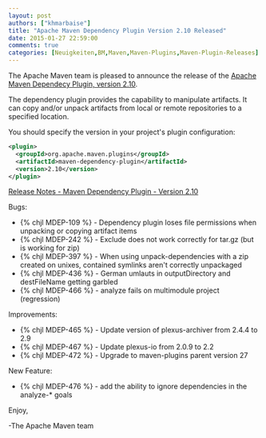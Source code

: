```yaml
---
layout: post
authors: ["khmarbaise"]
title: "Apache Maven Dependency Plugin Version 2.10 Released"
date: 2015-01-27 22:59:00
comments: true
categories: [Neuigkeiten,BM,Maven,Maven-Plugins,Maven-Plugin-Releases]
---
```

The Apache Maven team is pleased to announce the release of the 
[Apache Maven Dependecy Plugin, version 2.10](http://maven.apache.org/plugins/maven-dependency-plugin/).

The dependency plugin provides the capability to manipulate artifacts. It can
copy and/or unpack artifacts from local or remote repositories to a specified
location.


You should specify the version in your project's plugin configuration:

``` xml
<plugin>
  <groupId>org.apache.maven.plugins</groupId>
  <artifactId>maven-dependency-plugin</artifactId>
  <version>2.10</version>
</plugin>
```

<!-- more -->

[Release Notes - Maven Dependency Plugin - Version 2.10](http://jira.codehaus.org/secure/ReleaseNote.jspa?projectId=11214&version=20646)

Bugs:

 * {% chjl MDEP-109 %} - Dependency plugin loses file permissions when unpacking or copying artifact items
 * {% chjl MDEP-242 %} - Exclude does not work correctly for tar.gz (but is working for zip)
 * {% chjl MDEP-397 %} - When using unpack-dependencies with a zip created on unixes, contained symlinks aren't correctly unpackaged
 * {% chjl MDEP-436 %} - German umlauts in outputDirectory and destFileName getting garbled
 * {% chjl MDEP-466 %} - analyze fails on multimodule project (regression)

Improvements:

 * {% chjl MDEP-465 %} - Update version of plexus-archiver from 2.4.4 to 2.9
 * {% chjl MDEP-467 %} - Update plexus-io from 2.0.9 to 2.2
 * {% chjl MDEP-472 %} - Upgrade to maven-plugins parent version 27

New Feature:

 * {% chjl MDEP-476 %} - add the ability to ignore dependencies in the analyze-* goals


Enjoy,

-The Apache Maven team
